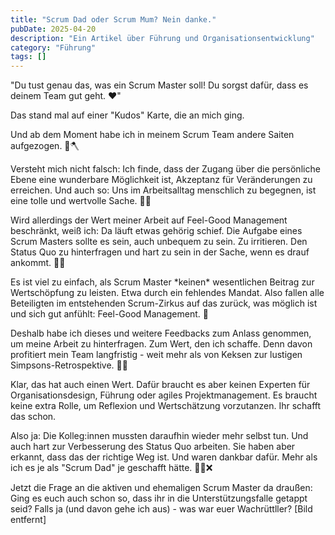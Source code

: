 ```yaml
---
title: "Scrum Dad oder Scrum Mum? Nein danke."
pubDate: 2025-04-20
description: "Ein Artikel über Führung und Organisationsentwicklung"
category: "Führung"
tags: []
---
```

"Du tust genau das, was ein Scrum Master soll! Du sorgst dafür, dass es deinem Team gut geht. ❤️"  
  
Das stand mal auf einer "Kudos" Karte, die an mich ging.  
  
Und ab dem Moment habe ich in meinem Scrum Team andere Saiten aufgezogen. 🫨🪓  
  
Versteht mich nicht falsch: Ich finde, dass der Zugang über die persönliche Ebene eine wunderbare Möglichkeit ist, Akzeptanz für Veränderungen zu erreichen. Und auch so: Uns im Arbeitsalltag menschlich zu begegnen, ist eine tolle und wertvolle Sache. 🤜🤛  
  
Wird allerdings der Wert meiner Arbeit auf Feel-Good Management beschränkt, weiß ich: Da läuft etwas gehörig schief. Die Aufgabe eines Scrum Masters sollte es sein, auch unbequem zu sein. Zu irritieren. Den Status Quo zu hinterfragen und hart zu sein in der Sache, wenn es drauf ankommt. 🙅‍♂️  
  
Es ist viel zu einfach, als Scrum Master \*keinen\* wesentlichen Beitrag zur Wertschöpfung zu leisten. Etwa durch ein fehlendes Mandat. Also fallen alle Beteiligten im entstehenden Scrum-Zirkus auf das zurück, was möglich ist und sich gut anfühlt: Feel-Good Management. 🌈  
  
Deshalb habe ich dieses und weitere Feedbacks zum Anlass genommen, um meine Arbeit zu hinterfragen. Zum Wert, den ich schaffe. Denn davon profitiert mein Team langfristig - weit mehr als von Keksen zur lustigen Simpsons-Retrospektive. 🍪🤡  
  
Klar, das hat auch einen Wert. Dafür braucht es aber keinen Experten für Organisationsdesign, Führung oder agiles Projektmanagement. Es braucht keine extra Rolle, um Reflexion und Wertschätzung vorzutanzen. Ihr schafft das schon.  
  
Also ja: Die Kolleg:innen mussten daraufhin wieder mehr selbst tun. Und auch hart zur Verbesserung des Status Quo arbeiten. Sie haben aber erkannt, dass das der richtige Weg ist. Und waren dankbar dafür. Mehr als ich es je als "Scrum Dad" je geschafft hätte. 🧔‍♂️❌️  
  
Jetzt die Frage an die aktiven und ehemaligen Scrum Master da draußen: Ging es euch auch schon so, dass ihr in die Unterstützungsfalle getappt seid? Falls ja (und davon gehe ich aus) - was war euer Wachrüttller?
[Bild entfernt]
